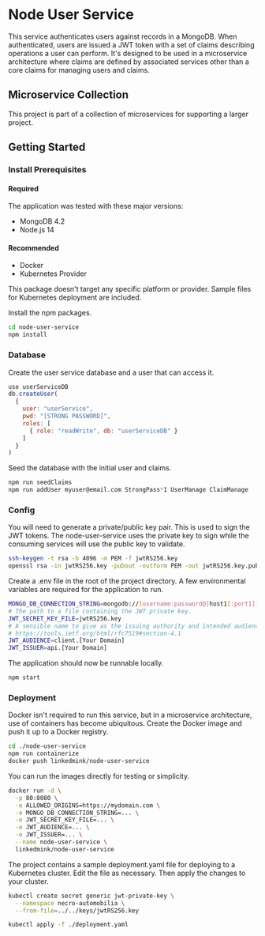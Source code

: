 # Node User Service
This service authenticates users against records in a MongoDB. When authenticated, users
are issued a JWT token with a set of claims describing operations a user can perform. 
It's designed to be used in a microservice architecture where claims are defined by associated 
services other than a core claims for managing users and claims.

## Microservice Collection
This project is part of a collection of microservices for supporting a larger project.

## Getting Started
### Install Prerequisites 
#### Required
The application was tested with these major versions:
* MongoDB 4.2
* Node.js 14

#### Recommended
* Docker
* Kubernetes Provider

This package doesn't target any specific platform or provider. Sample files for Kubernetes 
deployment are included.

Install the npm packages.

```sh
cd node-user-service
npm install
```

### Database
Create the user service database and a user that can access it.

```javascript
use userServiceDB
db.createUser(
  {
    user: "userService",
    pwd: "[STRONG PASSWORD]",
    roles: [
      { role: "readWrite", db: "userServiceDB" }
    ]
  }
)
```

Seed the database with the initial user and claims.

```sh
npm run seedClaims
npm run addUser myuser@email.com StrongPass*1 UserManage ClaimManage
```

### Config
You will need to generate a private/public key pair. This is used to sign the JWT tokens. 
The node-user-service uses the private key to sign while the consuming services will use the 
public key to validate.

```sh
ssh-keygen -t rsa -b 4096 -m PEM -f jwtRS256.key
openssl rsa -in jwtRS256.key -pubout -outform PEM -out jwtRS256.key.pub
```

Create a .env file in the root of the project directory. A few environmental variables 
are required for the application to run.

```sh
MONGO_DB_CONNECTION_STRING=mongodb://[username:password@]host1[:port1][,host2[:port2],...[,hostN[:portN]]][/[database.collection][?options]]
# The path to a file containing the JWT private key. 
JWT_SECRET_KEY_FILE=jwtRS256.key
# A sensible name to give as the issuing authority and intended audience
# https://tools.ietf.org/html/rfc7519#section-4.1
JWT_AUDIENCE=client.[Your Domain]
JWT_ISSUER=api.[Your Domain]
```

The application should now be runnable locally.

```sh
npm start
```

### Deployment
Docker isn't required to run this service, but in a microservice architecture, use of containers 
has become ubiquitous. Create the Docker image and push it up to a Docker registry.

```sh
cd ./node-user-service
npm run containerize
docker push linkedmink/node-user-service
```

You can run the images directly for testing or simplicity.

```sh
docker run -d \
  -p 80:8080 \
  -e ALLOWED_ORIGINS=https://mydomain.com \
  -e MONGO_DB_CONNECTION_STRING=... \
  -e JWT_SECRET_KEY_FILE=... \
  -e JWT_AUDIENCE=... \
  -e JWT_ISSUER=... \
  --name node-user-service \
  linkedmink/node-user-service
```

The project contains a sample deployment.yaml file for deploying to a Kubernetes cluster. Edit the 
file as necessary. Then apply the changes to your cluster.

```sh
kubectl create secret generic jwt-private-key \
  --namespace necro-automobilia \
  --from-file=../../keys/jwtRS256.key

kubectl apply -f ./deployment.yaml
```
